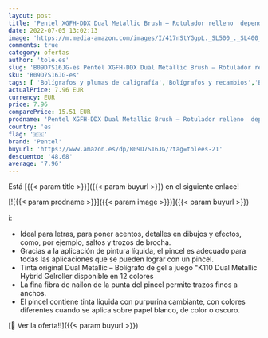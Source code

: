 ```yaml
---
layout: post
title: 'Pentel XGFH-DDX Dual Metallic Brush – Rotulador relleno  dependiendo del color del papel  tinta de purpurina cambiante  fibras de nailon  trazo fino a ancho  verde/azul metálico  1 unidad en blíster'
date: 2022-07-05 13:02:13
image: 'https://m.media-amazon.com/images/I/417nStYGgpL._SL500_._SL400_.jpg'
comments: true
category: ofertas
author: 'tole.es'
slug: 'B09D7S16JG-es Pentel XGFH-DDX Dual Metallic Brush – Rotulador relleno...'
sku: 'B09D7S16JG-es'
tags: [ 'Bolígrafos y plumas de caligrafía','Bolígrafos y recambios','Bolígrafos, lápices y útiles de escritura','Oficina y papelería','pentel','rotulador','🇪🇸', ]
actualPrice: 7.96 EUR
currency: EUR
price: 7.96
comparePrice: 15.51 EUR
prodname: 'Pentel XGFH-DDX Dual Metallic Brush – Rotulador relleno  dependiendo del color del papel  tinta de purpurina cambiante  fibras de nailon  trazo fino a ancho  verde/azul metálico  1 unidad en blíster'
country: 'es'
flag: '🇪🇸'
brand: 'Pentel'
buyurl: 'https://www.amazon.es/dp/B09D7S16JG/?tag=tolees-21'
descuento: '48.68'
average: '7.96'
---
```


Está [{{< param title >}}]({{< param buyurl >}}) en el siguiente enlace!

[![{{< param prodname >}}]({{< param image >}})]({{< param buyurl >}})

ℹ️:

- Ideal para letras, para poner acentos, detalles en dibujos y efectos, como, por ejemplo, saltos y trozos de brocha.
- Gracias a la aplicación de pintura líquida, el pincel es adecuado para todas las aplicaciones que se pueden lograr con un pincel.
- Tinta original Dual Metallic – Bolígrafo de gel a juego "K110 Dual Metallic Hybrid Gelroller disponible en 12 colores
- La fina fibra de nailon de la punta del pincel permite trazos finos a anchos.
- El pincel contiene tinta líquida con purpurina cambiante, con colores diferentes cuando se aplica sobre papel blanco, de color o oscuro.

[🛒 Ver la oferta!!]({{< param buyurl >}})
